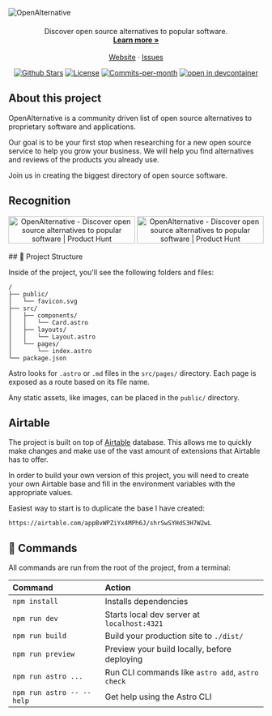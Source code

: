 ![OpenAlternative](https://openalternative.co/screen.png)

<p align="center" style="margin-top: 20px">
  <p align="center">
  Discover open source alternatives to popular software.
  <br>
    <a href="https://openalternative.co"><strong>Learn more »</strong></a>
    <br />
    <br />
    <a href="https://openalternative.co">Website</a>
    ·
    <a href="https://github.com/piotrkulpinski/openalternative/issues">Issues</a>
  </p>
</p>

<p align="center">
   <a href="https://github.com/piotrkulpinski/openalternative/stargazers"><img src="https://img.shields.io/github/stars/piotrkulpinski/openalternative" alt="Github Stars"></a>
   <a href="https://github.com/piotrkulpinski/openalternative/blob/main/LICENSE"><img src="https://img.shields.io/github/license/piotrkulpinski/openalternative" alt="License"></a>
   <a href="https://github.com/piotrkulpinski/openalternative/pulse"><img src="https://img.shields.io/github/commit-activity/m/piotrkulpinski/openalternative" alt="Commits-per-month"></a>
   <a href="https://vscode.dev/redirect?url=vscode://ms-vscode-remote.remote-containers/cloneInVolume?url=https://github.com/piotrkulpinski/openalternative">
   <img alt="open in devcontainer" src="https://img.shields.io/static/v1?label=Dev%20Containers&message=Enabled&color=blue&logo=visualstudiocode" />
   </a>
</p>

## About this project

OpenAlternative is a community driven list of open source alternatives to proprietary software and applications.

Our goal is to be your first stop when researching for a new open source service to help you grow your business. We will help you find alternatives and reviews of the products you already use.

Join us in creating the biggest directory of open source software.

## Recognition

<p align="center">
  <a href="https://www.producthunt.com/posts/openalternative?utm_source=badge-top-post-badge&utm_medium=badge&utm_souce=badge-openalternative" target="_blank"><img src="https://api.producthunt.com/widgets/embed-image/v1/top-post-badge.svg?post_id=443404&theme=light&period=daily" alt="OpenAlternative - Discover open source alternatives to popular software | Product Hunt" style="width: 250px; height: 54px;" width="250" height="54" /></a>
  <a href="https://www.producthunt.com/posts/openalternative?utm_source=badge-featured&utm_medium=badge&utm_souce=badge-openalternative" target="_blank"><img src="https://api.producthunt.com/widgets/embed-image/v1/featured.svg?post_id=443404&theme=light" alt="OpenAlternative - Discover open source alternatives to popular software | Product Hunt" style="width: 250px; height: 54px;" width="250" height="54" /></a>
</p>
## 🚀 Project Structure

Inside of the project, you'll see the following folders and files:

```text
/
├── public/
│   └── favicon.svg
├── src/
│   ├── components/
│   │   └── Card.astro
│   ├── layouts/
│   │   └── Layout.astro
│   └── pages/
│       └── index.astro
└── package.json
```

Astro looks for `.astro` or `.md` files in the `src/pages/` directory. Each page is exposed as a route based on its file name.

Any static assets, like images, can be placed in the `public/` directory.

## Airtable

The project is built on top of [Airtable](https://airtable.com) database. This allows me to quickly make changes and make use of the vast amount of extensions that Airtable has to offer.

In order to build your own version of this project, you will need to create your own Airtable base and fill in the environment variables with the appropriate values.

Easiest way to start is to duplicate the base I have created:

```
https://airtable.com/appBvWPZiYx4MPh6J/shrSwSYHdS3H7W2wL
```

## 🧞 Commands

All commands are run from the root of the project, from a terminal:

| Command                   | Action                                           |
| :------------------------ | :----------------------------------------------- |
| `npm install`             | Installs dependencies                            |
| `npm run dev`             | Starts local dev server at `localhost:4321`      |
| `npm run build`           | Build your production site to `./dist/`          |
| `npm run preview`         | Preview your build locally, before deploying     |
| `npm run astro ...`       | Run CLI commands like `astro add`, `astro check` |
| `npm run astro -- --help` | Get help using the Astro CLI                     |
